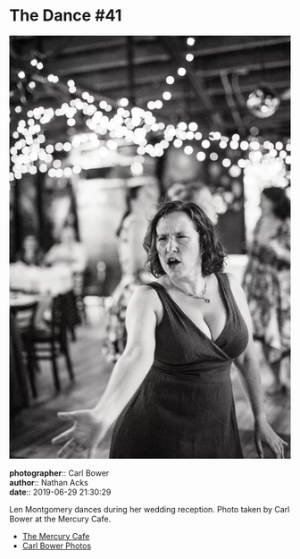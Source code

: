 # The Dance #41

![Len Montgomery dances during her wedding reception](assets/2019-06-29-set-4-the-dance-41.webp)

**photographer**:: Carl Bower  
**author**:: Nathan Acks  
**date**:: 2019-06-29 21:30:29

Len Montgomery dances during her wedding reception. Photo taken by Carl Bower at the Mercury Cafe.

* [The Mercury Cafe](http://mercurycafe.com)
* [Carl Bower Photos](https://carlbowerphotos.com)
